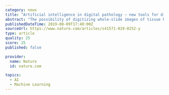 ```yaml
---
category: news
title: "Artificial intelligence in digital pathology — new tools for diagnosis and precision oncology"
abstract: "The possibility of digitizing whole-slide images of tissue has led to the advent of artificial intelligence (AI ... focusing on deep neural networks and ‘hand-crafted’ feature-based methodologies. We aim to provide a broad framework for incorporating ..."
publishedDateTime: 2019-08-09T17:40:00Z
sourceUrl: https://www.nature.com/articles/s41571-019-0252-y
type: article
quality: 25
score: 25
published: false

provider:
  name: Nature
  id: nature.com

topics:
  - AI
  - Machine Learning
---
```


